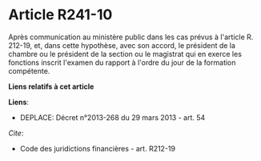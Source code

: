 # Article R241-10

Après communication au ministère public dans les cas prévus à l'article R. 212-19, et, dans cette hypothèse, avec son accord,
le président de la chambre ou le président de la section ou le magistrat qui en exerce les fonctions inscrit l'examen du
rapport à l'ordre du jour de la formation compétente.

**Liens relatifs à cet article**

**Liens**:

  - DEPLACE: Décret n°2013-268 du 29 mars 2013 - art. 54

_Cite_:

  - Code des juridictions financières - art. R212-19

